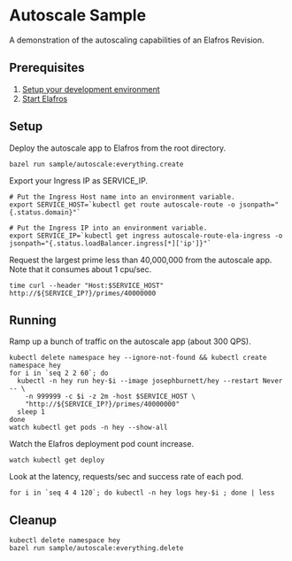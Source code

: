 # Autoscale Sample

A demonstration of the autoscaling capabilities of an Elafros Revision.

## Prerequisites

1. [Setup your development environment](../../DEVELOPMENT.md#getting-started)
2. [Start Elafros](../../README.md#start-elafros)

## Setup

Deploy the autoscale app to Elafros from the root directory.

```shell
bazel run sample/autoscale:everything.create
```

Export your Ingress IP as SERVICE_IP.

```shell
# Put the Ingress Host name into an environment variable.
export SERVICE_HOST=`kubectl get route autoscale-route -o jsonpath="{.status.domain}"`

# Put the Ingress IP into an environment variable.
export SERVICE_IP=`kubectl get ingress autoscale-route-ela-ingress -o jsonpath="{.status.loadBalancer.ingress[*]['ip']}"`
```

Request the largest prime less than 40,000,000 from the autoscale app.  Note that it consumes about 1 cpu/sec.

```shell
time curl --header "Host:$SERVICE_HOST" http://${SERVICE_IP?}/primes/40000000
```

## Running

Ramp up a bunch of traffic on the autoscale app (about 300 QPS).

```shell
kubectl delete namespace hey --ignore-not-found && kubectl create namespace hey
for i in `seq 2 2 60`; do
  kubectl -n hey run hey-$i --image josephburnett/hey --restart Never -- \
    -n 999999 -c $i -z 2m -host $SERVICE_HOST \
    "http://${SERVICE_IP?}/primes/40000000"
  sleep 1
done
watch kubectl get pods -n hey --show-all
```

Watch the Elafros deployment pod count increase.

```shell
watch kubectl get deploy
```

Look at the latency, requests/sec and success rate of each pod.

```shell
for i in `seq 4 4 120`; do kubectl -n hey logs hey-$i ; done | less
```

## Cleanup

```shell
kubectl delete namespace hey
bazel run sample/autoscale:everything.delete
```
